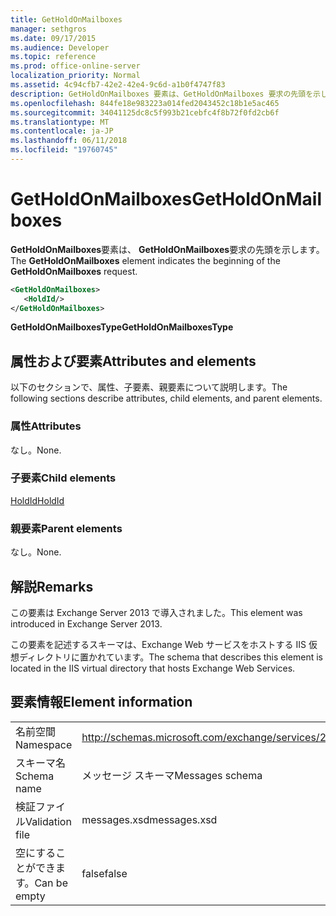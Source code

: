 ```yaml
---
title: GetHoldOnMailboxes
manager: sethgros
ms.date: 09/17/2015
ms.audience: Developer
ms.topic: reference
ms.prod: office-online-server
localization_priority: Normal
ms.assetid: 4c94cfb7-42e2-42e4-9c6d-a1b0f4747f83
description: GetHoldOnMailboxes 要素は、GetHoldOnMailboxes 要求の先頭を示します。
ms.openlocfilehash: 844fe18e983223a014fed2043452c18b1e5ac465
ms.sourcegitcommit: 34041125dc8c5f993b21cebfc4f8b72f0fd2cb6f
ms.translationtype: MT
ms.contentlocale: ja-JP
ms.lasthandoff: 06/11/2018
ms.locfileid: "19760745"
---
```

# <a name="getholdonmailboxes"></a><span data-ttu-id="7e2e2-103">GetHoldOnMailboxes</span><span class="sxs-lookup"><span data-stu-id="7e2e2-103">GetHoldOnMailboxes</span></span>

<span data-ttu-id="7e2e2-104">**GetHoldOnMailboxes**要素は、 **GetHoldOnMailboxes**要求の先頭を示します。</span><span class="sxs-lookup"><span data-stu-id="7e2e2-104">The **GetHoldOnMailboxes** element indicates the beginning of the **GetHoldOnMailboxes** request.</span></span> 
  
```XML
<GetHoldOnMailboxes>
   <HoldId/>
</GetHoldOnMailboxes>
```

 <span data-ttu-id="7e2e2-105">**GetHoldOnMailboxesType**</span><span class="sxs-lookup"><span data-stu-id="7e2e2-105">**GetHoldOnMailboxesType**</span></span>
## <a name="attributes-and-elements"></a><span data-ttu-id="7e2e2-106">属性および要素</span><span class="sxs-lookup"><span data-stu-id="7e2e2-106">Attributes and elements</span></span>

<span data-ttu-id="7e2e2-107">以下のセクションで、属性、子要素、親要素について説明します。</span><span class="sxs-lookup"><span data-stu-id="7e2e2-107">The following sections describe attributes, child elements, and parent elements.</span></span>
  
### <a name="attributes"></a><span data-ttu-id="7e2e2-108">属性</span><span class="sxs-lookup"><span data-stu-id="7e2e2-108">Attributes</span></span>

<span data-ttu-id="7e2e2-109">なし。</span><span class="sxs-lookup"><span data-stu-id="7e2e2-109">None.</span></span>
  
### <a name="child-elements"></a><span data-ttu-id="7e2e2-110">子要素</span><span class="sxs-lookup"><span data-stu-id="7e2e2-110">Child elements</span></span>

[<span data-ttu-id="7e2e2-111">HoldId</span><span class="sxs-lookup"><span data-stu-id="7e2e2-111">HoldId</span></span>](holdid.md)
  
### <a name="parent-elements"></a><span data-ttu-id="7e2e2-112">親要素</span><span class="sxs-lookup"><span data-stu-id="7e2e2-112">Parent elements</span></span>

<span data-ttu-id="7e2e2-113">なし。</span><span class="sxs-lookup"><span data-stu-id="7e2e2-113">None.</span></span>
  
## <a name="remarks"></a><span data-ttu-id="7e2e2-114">解説</span><span class="sxs-lookup"><span data-stu-id="7e2e2-114">Remarks</span></span>

<span data-ttu-id="7e2e2-115">この要素は Exchange Server 2013 で導入されました。</span><span class="sxs-lookup"><span data-stu-id="7e2e2-115">This element was introduced in Exchange Server 2013.</span></span>
  
<span data-ttu-id="7e2e2-116">この要素を記述するスキーマは、Exchange Web サービスをホストする IIS 仮想ディレクトリに置かれています。</span><span class="sxs-lookup"><span data-stu-id="7e2e2-116">The schema that describes this element is located in the IIS virtual directory that hosts Exchange Web Services.</span></span>
  
## <a name="element-information"></a><span data-ttu-id="7e2e2-117">要素情報</span><span class="sxs-lookup"><span data-stu-id="7e2e2-117">Element information</span></span>

|||
|:-----|:-----|
|<span data-ttu-id="7e2e2-118">名前空間</span><span class="sxs-lookup"><span data-stu-id="7e2e2-118">Namespace</span></span>  <br/> |http://schemas.microsoft.com/exchange/services/2006/messages  <br/> |
|<span data-ttu-id="7e2e2-119">スキーマ名</span><span class="sxs-lookup"><span data-stu-id="7e2e2-119">Schema name</span></span>  <br/> |<span data-ttu-id="7e2e2-120">メッセージ スキーマ</span><span class="sxs-lookup"><span data-stu-id="7e2e2-120">Messages schema</span></span>  <br/> |
|<span data-ttu-id="7e2e2-121">検証ファイル</span><span class="sxs-lookup"><span data-stu-id="7e2e2-121">Validation file</span></span>  <br/> |<span data-ttu-id="7e2e2-122">messages.xsd</span><span class="sxs-lookup"><span data-stu-id="7e2e2-122">messages.xsd</span></span>  <br/> |
|<span data-ttu-id="7e2e2-123">空にすることができます。</span><span class="sxs-lookup"><span data-stu-id="7e2e2-123">Can be empty</span></span>  <br/> |<span data-ttu-id="7e2e2-124">false</span><span class="sxs-lookup"><span data-stu-id="7e2e2-124">false</span></span>  <br/> |
   

